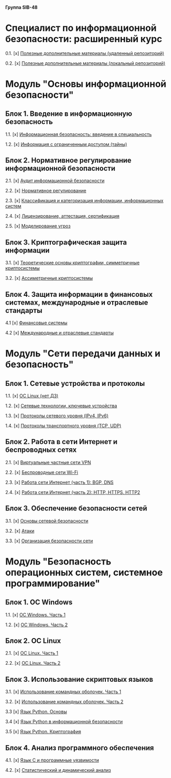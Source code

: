 #### Группа SIB-48
# Специалист по информационной безопасности: расширенный курс

0.1. [x] [Полезные дополнительные материалы (удаленный репозиторий)](https://github.com/Swordfish-Security/awesome-devsecops-russia/blob/master/README.md)

0.2. [x] [Полезные дополнительные материалы (локальный репозиторий)](addons.md)

# Модуль "Основы информационной безопасности"

## Блок 1. Введение в информационную безопасность

1.1. [x] [Информационная безопасность: введение в специальность](01_inf_security_basics/01_enter_inf_sec/1.1_inf_security/homework_1.1.md)

1.2. [x] [Информация с ограниченным доступом (тайны)](01_inf_security_basics/01_enter_inf_sec/1.2_inf_limit_access/homework_1.2.md)

## Блок 2. Нормативное регулирование информационной безопасности

2.1. [x] [Аудит информационной безопасности](01_inf_security_basics/02_reg_inf_sec/2.1_audit_inf_sec/homework_2.1.md)

2.2. [x] [Нормативное регулирование](01_inf_security_basics/02_reg_inf_sec/2.2_norm_reg_inf_sec/homework_2.2.md)

2.3. [x] [Классификация и категоризация информации, информационных систем](01_inf_security_basics/02_reg_inf_sec/2.3_classification_inf_sec/homework_2.3.md)

2.4. [x] [Лицензирование, аттестация, сертификация](01_inf_security_basics/02_reg_inf_sec/2.4_certification_inf_sec/homework_2.4.md)

2.5. [x] [Моделирование угроз](01_inf_security_basics/02_reg_inf_sec/2.5_threats/homework_2.5.md)

## Блок 3. Криптографическая защита информации

3.1. [x] [Теоретические основы криптографии, симметричные криптосистемы](01_inf_security_basics/03_crypto/3.1_crypto_symmetric/homework_3.1.md)

3.2. [x] [Ассиметричные криптосистемы](01_inf_security_basics/03_crypto/3.2_crypto_assymetric/homework_3.2.md)

## Блок 4. Защита информации в финансовых системах, международные и отраслевые стандарты

4.1 [x] [Финансовые системы](01_inf_security_basics/04_financical/04.1_fin_system/homework_4.1.md)

4.2 [x] [Международные и отраслевые стандарты](01_inf_security_basics/04_financical/04.2_standards/homework_4.2.md)

# Модуль "Сети передачи данных и безопасность"

## Блок 1. Сетевые устройства и протоколы

1.1. [x] [ОС Linux (нет ДЗ)](02_network_inf_security/01_lan_and_protocols/1.1_os_linux/readme.md)

1.2. [x] [Сетевые технологии, ключевые устройства](02_network_inf_security/01_lan_and_protocols/1.2_net_technology/homework_1.2.md)

1.3. [x] [Протоколы сетевого уровня (IPv4, IPv6)](02_network_inf_security/01_lan_and_protocols/1.3_net_protocols/homework_1.3.md)

1.4. [x] [Протоколы транспортного уровня (TCP, UDP)](02_network_inf_security/01_lan_and_protocols/1.4_tcp_dump/homework_1.4.md)

## Блок 2. Работа в сети Интернет и беспроводных сетях

2.1. [x] [Виртуальные частные сети VPN](02_network_inf_security/02_internet_wifi/2.1_vpn/homework_2.1.md)

2.2. [x] [Беспроводные сети Wi-Fi](02_network_inf_security/02_internet_wifi/2.2_wifi/homework_2.2.md)

2.3. [x] [Работа сети Интернет (часть 1): BGP, DNS](02_network_inf_security/02_internet_wifi/2.3_internet_1/homework_2.3.md)

2.4. [x] [Работа сети Интернет (часть 2): HTTP, HTTPS, HTTP2](02_network_inf_security/02_internet_wifi/2.4_internet_2/homework_2.4.md)

## Блок 3. Обеспечение безопасности сетей

3.1. [x] [Основы сетевой безопасности](02_network_inf_security/03_basic_net_security/3.1_net_sec/homework_3.1.md)

3.2. [x] [Атаки](02_network_inf_security/03_basic_net_security/3.2_attacks/homework_3.2.md)

3.3. [x] [Организация безопасности сети](02_network_inf_security/03_basic_net_security/3.3_safe_lan/homework_3.3.md)

# Модуль "Безопасность операционных систем, системное программирование"

## Блок 1. ОС Windows

1.1. [x] [ОС Windows. Часть 1](03_OS_security_system_programming/01_OS_Windows/1.1_os_win_part_1/homework_1.1.md)

1.2. [x] [ОС Windows. Часть 2](03_OS_security_system_programming/01_OS_Windows/1.2_os_win_part_2/homework_1.2.md)

## Блок 2. ОС Linux

2.1. [x] [ОС Linux. Часть 1](03_OS_security_system_programming/02_OS_Linux/2.1_os_linux_part_1/homework_2.1.md)

2.2. [x] [ОС Linux. Часть 2](03_OS_security_system_programming/02_OS_Linux/2.2_os_linux_part_2/homework_2.2.md)

## Блок 3. Использование скриптовых языков

3.1. [x] [Использование командных оболочек. Часть 1](03_OS_security_system_programming/03_shell/3.1_shell_part_1/homework_3.1.md)

3.2. [x] [Использование командных оболочек. Часть 2](03_OS_security_system_programming/03_shell/3.2_shell_part_2/homework_3.2.md)

3.3 [x] [Язык Python. Основы](03_OS_security_system_programming/03_shell/3.3_python_basic/homework_3.3.md)

3.4 [x] [Язык Python в информационной безопасности](03_OS_security_system_programming/03_shell/3.4_python_infsec/homework_3.4.md)

3.5 [x] [Язык Python. Криптография](03_OS_security_system_programming/03_shell/3.5_python_crypto/homework_3.5.md)

## Блок 4. Анализ программного обеспечения

4.1. [x] [Язык С и программные уязвимости](03_OS_security_system_programming/04_software_analysis/4.1_c_vulnerability/homework_4.1.md)

4.2. [x] [Статистический и динамический анализ](03_OS_security_system_programming/04_software_analysis/4.2_stat_dynamic_analysis/homework_4.2.md)
